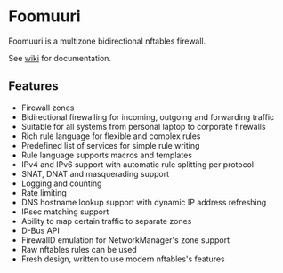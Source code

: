 # Foomuuri

Foomuuri is a multizone bidirectional nftables firewall.

See [wiki](https://github.com/FoobarOy/foomuuri/wiki) for documentation.


## Features

* Firewall zones
* Bidirectional firewalling for incoming, outgoing and forwarding traffic
* Suitable for all systems from personal laptop to corporate firewalls
* Rich rule language for flexible and complex rules
* Predefined list of services for simple rule writing
* Rule language supports macros and templates
* IPv4 and IPv6 support with automatic rule splitting per protocol
* SNAT, DNAT and masquerading support
* Logging and counting
* Rate limiting
* DNS hostname lookup support with dynamic IP address refreshing
* IPsec matching support
* Ability to map certain traffic to separate zones
* D-Bus API
* FirewallD emulation for NetworkManager's zone support
* Raw nftables rules can be used
* Fresh design, written to use modern nftables's features

